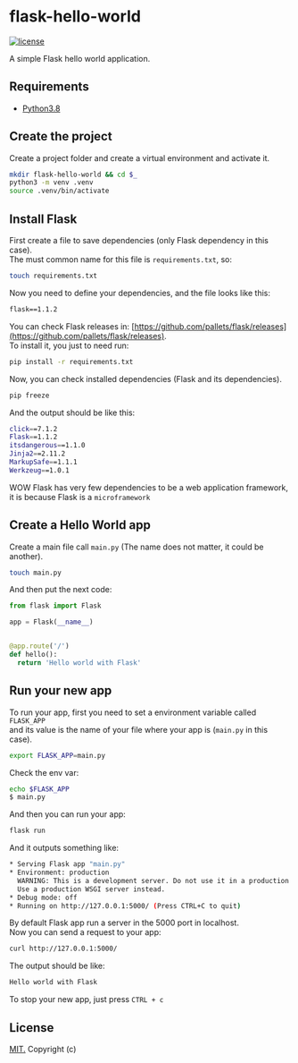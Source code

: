 # flask-hello-world

[![license](https://img.shields.io/github/license/gAmadorH/flask-hello-world.svg?color=blue)](https://github.com/gAmadorH/flask-hello-world/blob/master/LICENSE)

A simple Flask hello world application.

## Requirements

- [Python3.8](https://www.python.org/downloads/release/python-380/)

## Create the project

Create a project folder and create a virtual environment and activate it.

```bash
mkdir flask-hello-world && cd $_
python3 -m venv .venv
source .venv/bin/activate
```

## Install Flask

First create a file to save dependencies (only Flask dependency in this case).  
The must common name for this file is `requirements.txt`, so:

```bash
touch requirements.txt
```

Now you need to define your dependencies, and the file looks like this:

```txt
flask==1.1.2
```

You can check Flask releases in: [https://github.com/pallets/flask/releases](https://github.com/pallets/flask/releases).  
To install it, you just to need run:

```bash
pip install -r requirements.txt
```

Now, you can check installed dependencies (Flask and its dependencies).

```bash
pip freeze
```

And the output should be like this:

```bash
click==7.1.2
Flask==1.1.2
itsdangerous==1.1.0
Jinja2==2.11.2
MarkupSafe==1.1.1
Werkzeug==1.0.1
```

WOW Flask has very few dependencies to be a web application framework,  
it is because Flask is a `microframework`

## Create a Hello World app

Create a main file call `main.py` (The name does not matter, it could be another).

```bash
touch main.py
```

And then put the next code:

```python
from flask import Flask

app = Flask(__name__)


@app.route('/')
def hello():
  return 'Hello world with Flask'
```

## Run your new app

To run your app, first you need to set a environment variable called `FLASK_APP`  
and its value is the name of your file where your app is (`main.py` in this case).

```bash
export FLASK_APP=main.py
```

Check the env var:

```bash
echo $FLASK_APP
$ main.py
```

And then you can run your app:

```bash
flask run
```

And it outputs something like:

```bash
* Serving Flask app "main.py"
* Environment: production
  WARNING: This is a development server. Do not use it in a production deployment.
  Use a production WSGI server instead.
* Debug mode: off
* Running on http://127.0.0.1:5000/ (Press CTRL+C to quit)
```

By default Flask app run a server in the 5000 port in localhost.  
Now you can send a request to your app:

```bash
curl http://127.0.0.1:5000/
```

The output should be like:

```bash
Hello world with Flask
```

To stop your new app, just press `CTRL + c`

## License

[MIT.](./LICENSE) Copyright (c)
